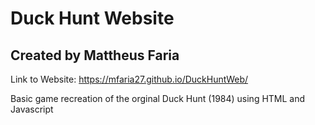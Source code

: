 # Duck Hunt Website
## Created by Mattheus Faria

Link to Website: https://mfaria27.github.io/DuckHuntWeb/

Basic game recreation of the orginal Duck Hunt (1984) using HTML and Javascript
